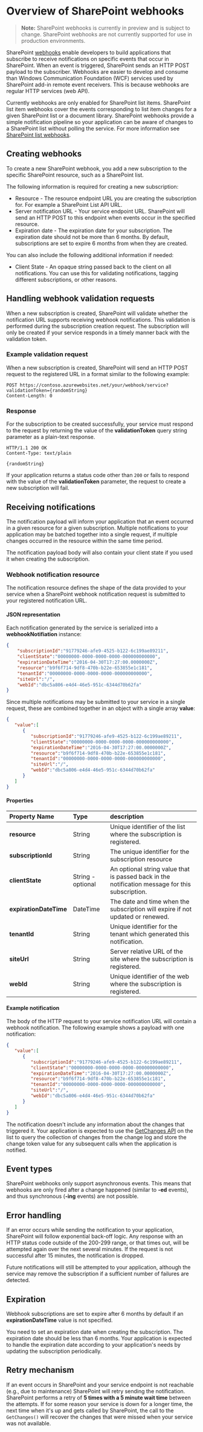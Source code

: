 # Overview of SharePoint webhooks

>**Note:** SharePoint webhooks is currently in preview and is subject to change. SharePoint webhooks are not currently supported for use in production environments.

SharePoint [webhooks](http://en.wikipedia.org/wiki/Webhook) enable developers to build applications that subscribe to receive notifications on specific events that occur in SharePoint. When an event is triggered, SharePoint sends an HTTP POST payload to the subscriber. Webhooks are easier to develop and consume than Windows Communication Foundation (WCF) services used by SharePoint add-in remote event receivers. This is because webhooks are regular HTTP services (web API).

Currently webhooks are only enabled for SharePoint list items. SharePoint list item webhooks cover the events corresponding to list item changes for a given SharePoint list or a document library. SharePoint webhooks provide a simple notification pipeline so your application can be aware of changes to a SharePoint list without polling the service. For more information see [SharePoint list webhooks](./lists/overview-sharepoint-list-webhooks). 

## Creating webhooks
To create a new SharePoint webhook, you add a new subscription to the specific SharePoint resource, such as a SharePoint list. 

The following information is required for creating a new subscription:

- Resource - The resource endpoint URL you are creating the subscription for. For example a SharePoint List API URL.
- Server notification URL - Your service endpoint URL. SharePoint will send an HTTP POST to this endpoint when events occur in the specified resource.
- Expiration date - The expiration date for your subscription. The expiration date should not be more than 6 months. By default, subscriptions are set to expire 6 months from when they are created. 

You can also include the following additional information if needed:

- Client State - An opaque string passed back to the client on all notifications. You can use this for validating notifications, tagging different subscriptions, or other reasons.

## Handling webhook validation requests

When a new subscription is created, SharePoint will validate whether the notification URL supports receiving webhook notifications. This validation is performed during the subscription creation request. The subscription will only be created if your service responds in a timely manner back with the validation token.

### Example validation request

When a new subscription is created, SharePoint will send an HTTP POST request to the registered URL in a format similar to the following example:


```http
POST https://contoso.azurewebsites.net/your/webhook/service?validationToken={randomString}
Content-Length: 0
```

### Response

For the subscription to be created successfully, your service must respond to the request by returning the value of the **validationToken** query string parameter as a plain-text response.

```http
HTTP/1.1 200 OK
Content-Type: text/plain

{randomString}
```

If your application returns a status code other than `200` or fails to respond with the value of the **validationToken** parameter, the request to create a new subscription will fail.

## Receiving notifications
The notification payload will inform your application that an event occurred in a given resource for a given subscription. Multiple notifications to your application may be batched together into a single request, if multiple changes occurred in the resource within the same time period.

The notification payload body will also contain your client state if you used it when creating the subscription.

### Webhook notification resource

The notification resource defines the shape of the data provided to your service when a SharePoint webhook notification request is submitted to your registered notification URL.

#### JSON representation

Each notification generated by the service is serialized into a **webhookNotifiation** instance:

```json
{
    "subscriptionId":"91779246-afe9-4525-b122-6c199ae89211",
    "clientState":"00000000-0000-0000-0000-000000000000",
    "expirationDateTime":"2016-04-30T17:27:00.0000000Z",
    "resource":"b9f6f714-9df8-470b-b22e-653855e1c181",
    "tenantId":"00000000-0000-0000-0000-000000000000",
    "siteUrl":"/",
    "webId":"dbc5a806-e4d4-46e5-951c-6344d70b62fa"
}
```

Since multiple notifications may be submitted to your service in a single request, these are combined together in an object with a single array **value**:

```json
{
   "value":[
      {
         "subscriptionId":"91779246-afe9-4525-b122-6c199ae89211",
         "clientState":"00000000-0000-0000-0000-000000000000",
         "expirationDateTime":"2016-04-30T17:27:00.0000000Z",
         "resource":"b9f6f714-9df8-470b-b22e-653855e1c181",
         "tenantId":"00000000-0000-0000-0000-000000000000",
         "siteUrl":"/",
         "webId":"dbc5a806-e4d4-46e5-951c-6344d70b62fa"
      }
   ]
}
```

#### Properties

| Property Name          | Type              | description                                                                                                                         |
|:-----------------------|:------------------|:------------------------------------------------------------------------------------------------------------------------------------|
| **resource**           | String            | Unique identifier of the list where the subscription is registered.                                                                 |
| **subscriptionId**     | String            | The unique identifier for the subscription resource                                                                                 |
| **clientState**        | String - optional | An optional string value that is passed back in the notification message for this subscription.                                     |
| **expirationDateTime** | DateTime          | The date and time when the subscription will expire if not updated or renewed.                                                      |
| **tenantId**           | String            | Unique identifier for the tenant which generated this notification.                                                                 |
| **siteUrl**            | String            | Server relative URL of the site where the subscription is registered.                                                               |
| **webId**              | String            | Unique identifier of the web where the subscription is registered.                                                                  |

#### Example notification
The body of the HTTP request to your service notification URL will contain a webhook notification. The following example shows a payload with one notification:

```json
{
   "value":[
      {
         "subscriptionId":"91779246-afe9-4525-b122-6c199ae89211",
         "clientState":"00000000-0000-0000-0000-000000000000",
         "expirationDateTime":"2016-04-30T17:27:00.0000000Z",
         "resource":"b9f6f714-9df8-470b-b22e-653855e1c181",
         "tenantId":"00000000-0000-0000-0000-000000000000",
         "siteUrl":"/",
         "webId":"dbc5a806-e4d4-46e5-951c-6344d70b62fa"
      }
   ]
}
```

The notification doesn't include any information about the changes that triggered it. Your application is expected to use the [GetChanges API](https://msdn.microsoft.com/EN-US/library/office/dn531433.aspx#bk_ListGetChanges) on the list to query the collection of changes from the change log and store the change token value for any subsequent calls when the application is notified.

## Event types
SharePoint webhooks only support asynchronous events. This means that webhooks are only fired after a change happened (similar to **-ed** events), and thus synchronous (**-ing** events) are not possible.

## Error handling
If an error occurs while sending the notification to your application, SharePoint will follow exponential back-off logic. Any response with an HTTP status code outside of the 200-299 range, or that times out, will be attempted again over the next several minutes. If the request is not successful after 15 minutes, the notification is dropped.

Future notifications will still be attempted to your application, although the service may remove the subscription if a sufficient number of failures are detected.

## Expiration
Webhook subscriptions are set to expire after 6 months by default if an **expirationDateTime** value is not specified. 

You need to set an expiration date when creating the subscription. The expiration date should be less than 6 months. Your application is expected to handle the expiration date according to your application's needs by updating the subscription periodically. 

## Retry mechanism

If an event occurs in SharePoint and your service endpoint is not reachable (e.g., due to maintenance) SharePoint will retry sending the notification. SharePoint performs a retry of **5 times with a 5 minute wait time** between the attempts. If for some reason your service is down for a longer time, the next time when it's up and gets called by SharePoint, the call to the `GetChanges()` will recover the changes that were missed when your service was not available.